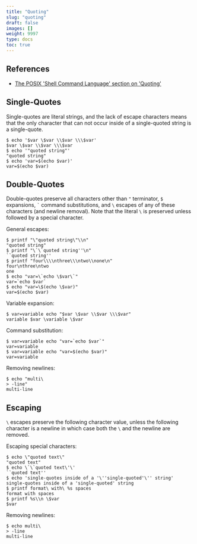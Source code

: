 ```yaml
---
title: "Quoting"
slug: "quoting"
draft: false
images: []
weight: 9997
type: docs
toc: true
---
```


References
---
- [The POSIX 'Shell Command Language' section on 'Quoting'][posix]

[posix]: http://pubs.opengroup.org/onlinepubs/9699919799/utilities/V3_chap02.html#tag_18_02

## Single-Quotes
Single-quotes are literal strings, and the lack of escape characters means that the only character that can not occur inside of a single-quoted string is a single-quote.

    $ echo '$var \$var \\$var \\\$var'
    $var \$var \\$var \\\$var
    $ echo '"quoted string"'
    "quoted string"
    $ echo 'var=$(echo $var)'
    var=$(echo $var)

## Double-Quotes
Double-quotes preserve all characters other than `"` terminator, `$` expansions, `` ` `` command substitutions, and `\` escapes of any of these characters (and newline removal).  Note that the literal `\` is preserved unless followed by a special character.

General escapes:

    $ printf "\"quoted string\"\\n"
    "quoted string"
    $ printf "\`\`quoted string''\n"
    ``quoted string''
    $ printf "four\\\\nthree\\\ntwo\\none\n"
    four\nthree\ntwo
    one
    $ echo "var=\`echo \$var\`"
    var=`echo $var`
    $ echo "var=\$(echo \$var)"
    var=$(echo $var)

Variable expansion:

    $ var=variable echo "$var \$var \\$var \\\$var"
    variable $var \variable \$var

Command substitution:

    $ var=variable echo "var=`echo $var`"
    var=variable
    $ var=variable echo "var=$(echo $var)"
    var=variable


Removing newlines:

    $ echo "multi\
    > -line"
    multi-line


## Escaping
`\` escapes preserve the following character value, unless the following character is a newline in which case both the `\` and the newline are removed.

Escaping special characters:

    $ echo \"quoted text\"
    "quoted text"
    $ echo \`\`quoted text\'\'
    ``quoted text''
    $ echo 'single-quotes inside of a '\''single-quoted'\'' string'
    single-quotes inside of a 'single-quoted' string
    $ printf format\ with\ %s spaces
    format with spaces
    $ printf %s\\n \$var
    $var

Removing newlines:

    $ echo multi\
    > -line
    multi-line
    

